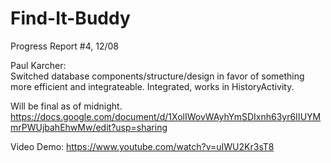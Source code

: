 # Find-It-Buddy  

Progress Report #4, 12/08

Paul Karcher:  
Switched database components/structure/design in favor of something more efficient and integrateable. Integrated,
works in HistoryActivity.


Will be final as of midnight.
https://docs.google.com/document/d/1XolIWovWAyhYmSDIxnh63yr6IIUYMmrPWUjbahEhwMw/edit?usp=sharing

Video Demo: https://www.youtube.com/watch?v=uIWU2Kr3sT8
